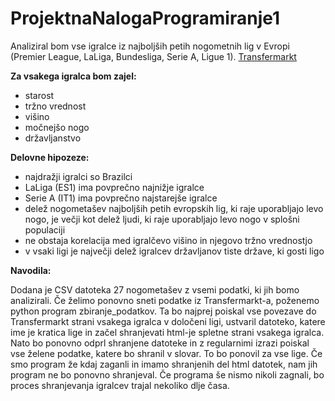 # ProjektnaNalogaProgramiranje1

Analiziral bom vse igralce iz najboljših petih nogometnih lig v Evropi (Premier League, LaLiga, Bundesliga, Serie A, Ligue 1). [Transfermarkt](https://www.transfermarkt.com/)

**Za vsakega igralca bom zajel:**

- starost
- tržno vrednost
- višino 
- močnejšo nogo
- državljanstvo


**Delovne hipozeze:**

- najdražji igralci so Brazilci
- LaLiga (ES1) ima povprečno najnižje igralce
- Serie A (IT1) ima povprečno najstarejše igralce
- delež nogometašev najboljših petih evropskih lig, ki raje uporabljajo levo nogo, je večji kot delež ljudi, ki raje uporabljajo levo nogo v splošni populaciji
- ne obstaja korelacija med igralčevo višino in njegovo tržno vrednostjo
- v vsaki ligi je največji delež igralcev državljanov tiste države, ki gosti ligo


**Navodila:**

Dodana je CSV datoteka 27 nogometašev z vsemi podatki, ki jih bomo analizirali. Če želimo ponovno sneti podatke iz Transfermarkt-a, poženemo python program zbiranje_podatkov. Ta bo najprej poiskal vse povezave do Transfermarkt strani vsakega igralca v določeni ligi, ustvaril datoteko, katere ime je kratica lige in začel shranjevati html-je spletne strani vsakega igralca. Nato bo ponovno odprl shranjene datoteke in z regularnimi izrazi poiskal vse želene podatke, katere bo shranil v slovar. To bo ponovil za vse lige. Če smo program že kdaj zaganli in imamo shranjenih del html datotek, nam jih program ne bo ponovno shranjeval. Če programa še nismo nikoli zagnali, bo proces shranjevanja igralcev trajal nekoliko dlje časa. 
